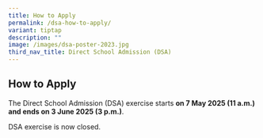 ```yaml
---
title: How to Apply
permalink: /dsa-how-to-apply/
variant: tiptap
description: ""
image: /images/dsa-poster-2023.jpg
third_nav_title: Direct School Admission (DSA)
---
```

<h2>How to Apply</h2>
<p></p>
<p>The Direct School Admission (DSA) exercise starts <strong>on 7 May 2025 (11 a.m.) and ends on 3 June 2025 (3 p.m.)</strong>.</p>
<p>DSA exercise is now closed.</p>
<p></p>